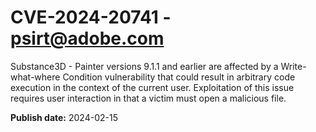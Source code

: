# CVE-2024-20741 - psirt@adobe.com

Substance3D - Painter versions 9.1.1 and earlier are affected by a Write-what-where Condition vulnerability that could result in arbitrary code execution in the context of the current user. Exploitation of this issue requires user interaction in that a victim must open a malicious file.

**Publish date:** 2024-02-15
